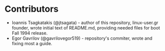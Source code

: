 # Contributors

- Ioannis Tsagkatakis (@jtsagata) - author of this repository, linux-user.gr founder, wrote initial text of README.md, providing needed files for boot Fall 1994 release.
- Egor Gavrilov (@gavrilovegor519) - repository's commiter, wrote and fixing most a guide.
